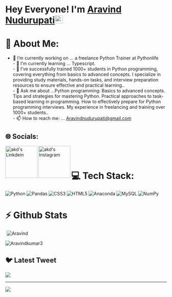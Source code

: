 # Hey Everyone! I'm [Aravind Nudurupati](https://github.com/aravindnudurupati539)<img src="https://github.com/himanshusharma89/himanshusharma89/blob/master/Hi.gif" width="25px">




# 💫 About Me:
- 🔭 I’m currently working on ... a freelance Python Trainer at Pythonlife <br>- 🌱 I’m currently learning ... Typescript. <br>- 👯  I’ve successfully trained 1000+ students in Python programming, covering everything from basics to advanced concepts. I specialize in providing study materials, hands-on tasks, and interview preparation resources to ensure effective and practical learning..<br>- 💬 Ask me about ...Python programming: Basics to advanced concepts.
Tips and strategies for mastering Python.
Practical approaches to task-based learning in programming.
How to effectively prepare for Python programming interviews.
My experience in freelancing and training over 1000+ students..<br>- 📫 How to reach me: ... Aravindnudurupati@gmail.com



## 🌐 Socials:
<a href="https://www.linkedin.com/in/aravind-nudurupati-8a92b2339/"><img align="left" alt="akd's Linkdein" width="100px" src="https://img.shields.io/badge/Linkedin-0A66C2?style=for-the-badge&logo=Linkedin&logoColor=white"/></a><a href="https://www.instagram.com/raja.aravind06/"><img align="left" alt="akd's Instagram" width="100px" src="https://img.shields.io/badge/Instagram-%23E4405F.svg?logo=Instagram&logoColor=white"/></a>
<br><br>



# 💻 Tech Stack:
![Python](https://img.shields.io/badge/python-3670A0?style=plastic&logo=python&logoColor=ffdd54)
![Pandas](https://img.shields.io/badge/pandas-%23150458.svg?style=plastic&logo=pandas&logoColor=white) 
![CSS3](https://img.shields.io/badge/css3-%231572B6.svg?style=plastic&logo=css3&logoColor=white) 
![HTML5](https://img.shields.io/badge/html5-%23E34F26.svg?style=plastic&logo=html5&logoColor=white) 
![Anaconda](https://img.shields.io/badge/Anaconda-%2344A833.svg?style=plastic&logo=anaconda&logoColor=white) 
![MySQL](https://img.shields.io/badge/mysql-%2300f.svg?style=plastic&logo=mysql&logoColor=white) 
![NumPy](https://img.shields.io/badge/numpy-%23013243.svg?style=plastic&logo=numpy&logoColor=white) 

# ⚡ Github Stats
<p>&nbsp;<img align="center" src="https://github-readme-stats.vercel.app/api?username=aravindnudurupati539   &show_icons=true&locale=en" alt="Aravind" /></p>

<p><img align="center" src="https://github-readme-streak-stats.herokuapp.com/?user=Aravindkumar3&" alt="Aravindkumar3" /></p>


## 🐦 Latest Tweet
[![](https://gtce.itsvg.in/api?username=https://twitter.com/Aravind_kumar3)](https://github.com/VishwaGauravIn/github-twitter-card-embed)

---
[![](https://visitcount.itsvg.in/api?id=@Aravindkumar3&icon=0&color=0)](https://visitcount.itsvg.in)


